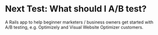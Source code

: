 Next Test: What should I A/B test?
=========

A Rails app to help beginner marketers / business owners get started with A/B testing, e.g. Optimizely and Visual Website Optimizer customers.
